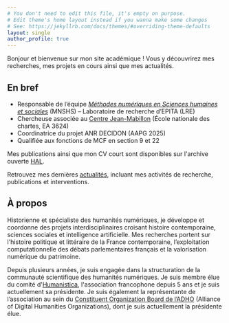 ```yaml
---
# You don't need to edit this file, it's empty on purpose.
# Edit theme's home layout instead if you wanna make some changes
# See: https://jekyllrb.com/docs/themes/#overriding-theme-defaults
layout: single
author_profile: true
---
```


Bonjour et bienvenue sur mon site académique ! Vous y découvrirez mes recherches, mes projets en cours ainsi que mes actualités.

## En bref
- Responsable de l’équipe *[Méthodes numériques en Sciences humaines et sociales](https://www.lre.epita.fr/teams/digital-methods-for-humanities-and-social-sciences/)* (MNSHS) – Laboratoire de recherche d’EPITA (LRE)  
- Chercheuse associée au [Centre Jean-Mabillon](https://www.chartes.psl.eu/recherche/le-centre-jean-mabillon) (École nationale des chartes, EA 3624)
- Coordinatrice du projet ANR DECIDON (AAPG 2025)
- Qualifiée aux fonctions de MCF en section 9 et 22

Mes publications ainsi que mon CV court sont disponibles sur l'archive ouverte [HAL](https://cv.hal.science/marie-puren).

Retrouvez mes dernières [actualités](https://mpuren.github.io/actualites/), incluant mes activités de recherche, publications et interventions.

## À propos
Historienne et spécialiste des humanités numériques, je développe et coordonne des projets interdisciplinaires croisant histoire contemporaine, sciences sociales et intelligence artificielle. Mes recherches portent sur l'histoire politique et littéraire de la France contemporaine, l’exploitation computationnelle des débats parlementaires français et la valorisation numérique du patrimoine.

Depuis plusieurs années, je suis engagée dans la structuration de la communauté scientifique des humanités numériques. Je suis membre élue du comité d'[Humanistica](https://www.humanisti.ca/), l'association francophone depuis 5 ans et je suis actuellement sa présidente. Je suis également la représentante de l’association au sein du [Constituent Organization Board de l’ADHO](https://adho.org/leadership/cob-eb/?lang=fr) (Alliance of Digital Humanities Organizations), dont je suis actuellement la présidente élue.

